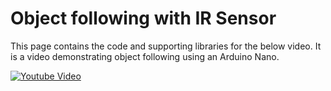 # Object following with IR Sensor
This page contains the code and supporting libraries for the below video. 
It is a video demonstrating object following using an Arduino Nano.

[![Youtube Video](https://img.youtube.com/vi/RpPC6W9bKJg/0.jpg)](https://www.youtube.com/watch?v=RpPC6W9bKJg)
